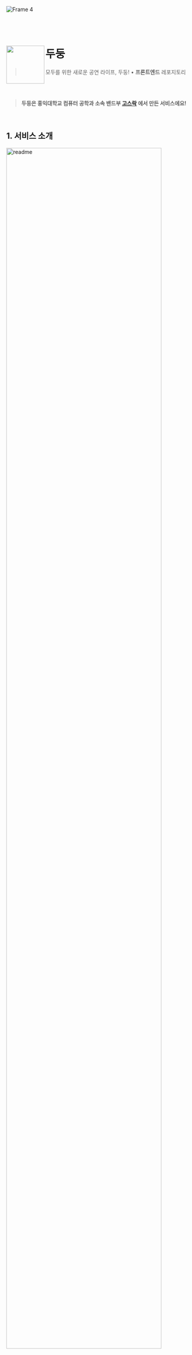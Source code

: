 ![Frame 4](https://user-images.githubusercontent.com/55226431/221772740-e9946fda-a24c-4b90-8871-4d1d8a340725.png)


<br/><br/>

# 두둥<img src="https://user-images.githubusercontent.com/55226431/221770112-27710500-f49a-4c7b-8765-8b3698566e55.png" align=left width=100>

> 모두를 위한 새로운 공연 라이프, 두둥! • <b>프론트엔드</b> 레포지토리

<br/><br/>


> **두둥은 홍익대학교 컴퓨터 공학과 소속 밴드부 <a href="https://github.com/Gosrock">고스락</a> 에서 만든 서비스에요!**


<br/>


## 1. 서비스 소개

<img width="90%" align=center alt="readme" src="https://user-images.githubusercontent.com/55226431/221773192-5e178d8e-93a4-4a50-821f-3dbd9c9ac759.png">

<br/><br/>

## 2. 사용 스택

<div align="left">
<div>
<img src="https://img.shields.io/badge/TypeScript-3178C6?style=flat-square&logo=typescript&logoColor=white">
<img src="https://img.shields.io/badge/React-61DAFB?style=flat-square&logo=react&logoColor=black">
<img src="https://img.shields.io/badge/Next-000000?style=flat-square&logo=Next.js&logoColor=white">
<img src="https://img.shields.io/badge/Storybook-FF4785?style=flat-square&logo=storybook&logoColor=white">
<img src="https://img.shields.io/badge/Yarn Workspace-2C8EBB?style=flat-square&logo=storybook&logoColor=white">
</div>
<div>
<img src="https://img.shields.io/badge/React Query-FF4154?style=flat-square&logo=reactquery&logoColor=white">
<img src="https://img.shields.io/badge/Recoil-121212?style=flat-square&logo=react&logoColor=white">
<img src="https://img.shields.io/badge/Styled-DB7093?style=flat-square&logo=styled-components&logoColor=white">
</div>
<div>
<img src="https://img.shields.io/badge/ESlint-4B32C3?style=flat-square&logo=eslint&logoColor=white">
<img src="https://img.shields.io/badge/Prettier-F7B93E?style=flat-square&logo=prettier&logoColor=white">
<img src="https://img.shields.io/badge/Nginx-009639?style=flat-square&logo=Nginx&logoColor=white"/>
<img src="https://img.shields.io/badge/Docker-2496ED?style=flat-square&logo=docker&logoColor=white"/>
</div>
</div>

<br/><br/>

## 3. Dudoong.com
- [Storybook](https://gosrock.github.io/DuDoong-Front)
- <b>[랜딩페이지](https://dudoong.com)</b>
- [호스트 어드민 페이지](https://dudoong.com/admin)
- [서비스 소개 노션](https://dudoong.notion.site/c4999331a2aa47299e1c6821a7dee9af)

<div>
<img src="https://user-images.githubusercontent.com/55226431/221772278-78452025-d9df-4676-90e7-ca6d4033ed7e.gif"  width="100%" >
</div>

<br/><br/>

## 4. 프로젝트 구조
yarn workspaces를 이용한 모노레포 구조입니다.

```bash
├── .github #액션 워크플로우 세팅
├── apps
│   ├── admin #어드민 서비스 (Vite)
│   └── ticket #프론트 서비스 (Next)
│
├── shared
│   ├── ui #공용 theme, ui 컴포넌트
│   └── utils #공용 유틸 함수
└── #...configs
```

<br/>

### 시작하기


1. 의존성을 설치합니다.
```
yarn install
```
<br/>

2. `apps` 디렉토리 내부에 있는 서비스별로 env 환경변수를 설정해야 합니다.
외부 api 관련 키들을 환경변수로 관리하고 있습니다.

<br/>

3. 다음과 같이 각 서비스들을 개발환경에서 실행할 수 있습니다.

```
yarn ticket
yarn admin
```

<br/><br/>

## 5. 개발 과정
지속적으로 작성중에 있습니다.

- [모두를 위한 공연 라이프 - 기획과 디자인](https://9yujin.tistory.com/106)
- [프론트엔드 모노레포 구축 삽질기 (1) - 도입 이유, yarn workspaces, berry](https://9yujin.tistory.com/100)
- [프론트엔드 모노레포 구축 삽질기 (2) - 프로젝트 세팅 with Next.js, Vite, storybook, emotion](https://9yujin.tistory.com/101)
- [프론트엔드 모노레포 구축 삽질기 (3) - CICD 배포, Docker, Github Actions](https://9yujin.tistory.com/102?category=1013884)
- [서버 사이드 렌더링(SSR)과 cookie 로그인 정보 다루기](https://www.9yujin.site/devlog/frontend/ssr-230122)
- [선언적인 코드 작성하기](https://9yujin.tistory.com/109)
- [웹 성능 최적화](https://9yujin.tistory.com/116)

<br/><br/>

## 6. 참여자
<table>
    <tr align="center">
        <td><B>Lead•FE•UI/UX<B></td>
        <td><B>Front-end<B></td>
        <td><B>Front-end<B></td>
        <td><B>Front-end<B></td>
        <td><B>Front-end<B></td>
    </tr>
    <tr align="center">
        <td><B>한규진<B></td>
        <td><B>정상훈<B></td>
        <td><B>강나연<B></td>
        <td><B>이한비<B></td>
        <td><B>김유진<B></td>
    </tr>
    <tr align="center">
        <td>
            <img src="https://github.com/9yujin.png?size=100">
            <br>
            <a href="https://github.com/9yujin"><I>9yujin</I></a>
        </td>
        <td>
            <img src="https://github.com/wjdtkdgns.png?size=100" width="100">
            <br>
            <a href="https://github.com/wjdtkdgns"><I>wjdtkdgns</I></a>
        </td>
        <td>
            <img src="https://github.com/kongnayeon.png?size=100" width="100">
            <br>
            <a href="https://github.com/kongnayeon"><I>kongnayeon</I></a>
        </td>
        <td>
            <img src="https://github.com/AlmondBreez3.png?size=100" width="100">
            <br>
            <a href="https://github.com/AlmondBreez3"><I>AlmondBreez3</I></a>
        </td>
        <td>
            <img src="https://github.com/eugene028.png?size=100" width="100">
            <br>
            <a href="https://github.com/eugene028"><I>eugene028</I></a>
        </td>
    </tr>
</table>
